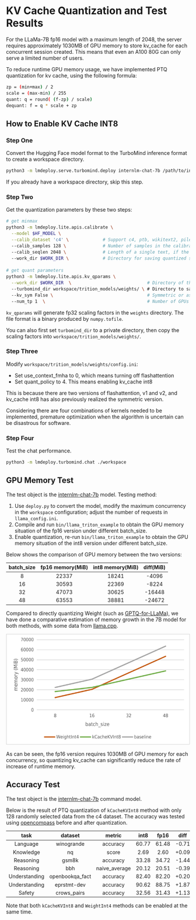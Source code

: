# KV Cache Quantization and Test Results

For the LLaMa-7B fp16 model with a maximum length of 2048, the server requires approximately 1030MB of GPU memory to store kv_cache for each concurrent session created. This means that even an A100 80G can only serve a limited number of users.

To reduce runtime GPU memory usage, we have implemented PTQ quantization for kv cache, using the following formula:

```bash
zp = (min+max) / 2
scale = (max-min) / 255
quant: q = round( (f-zp) / scale)
dequant: f = q * scale + zp
```

## How to Enable KV Cache INT8

### **Step One**

Convert the Hugging Face model format to the TurboMind inference format to create a workspace directory.

```bash
python3 -m lmdeploy.serve.turbomind.deploy internlm-chat-7b /path/to/internlm-chat-7b
```

If you already have a workspace directory, skip this step.

### **Step Two**

Get the quantization parameters by these two steps:

```bash
# get minmax
python3 -m lmdeploy.lite.apis.calibrate \
  --model $HF_MODEL \
  --calib_dataset 'c4' \             # Support c4, ptb, wikitext2, pileval
  --calib_samples 128 \              # Number of samples in the calibration set, if the memory is not enough, it can be adjusted appropriately
  --calib_seqlen 2048 \              # Length of a single text, if the memory is not enough, you can adjust it appropriately
  --work_dir $WORK_DIR \             # Directory for saving quantized statistical parameters and quantized weights in Pytorch format

# get quant parameters
python3 -m lmdeploy.lite.apis.kv_qparams \
  --work_dir $WORK_DIR  \                             # Directory of the last output
  --turbomind_dir workspace/trition_models/weights/ \ # Directory to save the quantization parameters
  --kv_sym False \                                    # Symmetric or asymmetric quantization, default is False
  --num_tp 1  \                                       # Number of GPUs used for Tensor parallelization, keep it consistent with deploy.py
```

`kv_qparams` will generate fp32 scaling factors in the `weights` directory. The file format is a binary produced by `numpy.tofile`.

You can also first set `turbomind_dir` to a private directory, then copy the scaling factors into `workspace/trition_models/weights/`.

### **Step Three**

Modify `workspace/trition_models/weights/config.ini`:

- Set use_context_fmha to 0, which means turning off flashattention
- Set quant_policy to 4. This means enabling kv_cache int8

This is because there are two versions of flashattention, v1 and v2, and kv_cache int8 has also previously realized the symmetric version.

Considering there are four combinations of kernels needed to be implemented, premature optimization when the algorithm is uncertain can be disastrous for software.

### **Step Four**

Test the chat performance.

```bash
python3 -m lmdeploy.turbomind.chat ./workspace
```

## GPU Memory Test

The test object is the [internlm-chat-7b](https://huggingface.co/internlm/internlm-chat-7b) model.
Testing method:

1. Use `deploy.py` to convert the model, modify the maximum concurrency in the `workspace` configuration; adjust the number of requests in `llama_config.ini`.
2. Compile and run `bin/llama_triton_example` to obtain the GPU memory situation of the fp16 version under different batch_size.
3. Enable quantization, re-run `bin/llama_triton_example` to obtain the GPU memory situation of the int8 version under different batch_size.

Below shows the comparison of GPU memory between the two versions:

| batch_size | fp16 memory(MiB) | int8 memory(MiB) | diff(MiB) |
| :--------: | :--------------: | :--------------: | :-------: |
|     8      |      22337       |      18241       |   -4096   |
|     16     |      30593       |      22369       |   -8224   |
|     32     |      47073       |      30625       |  -16448   |
|     48     |      63553       |      38881       |  -24672   |

Compared to directly quantizing Weight (such as [GPTQ-for-LLaMa](https://github.com/qwopqwop200/GPTQ-for-LLaMa/)), we have done a comparative estimation of memory growth in the 7B model for both methods, with some data from [llama.cpp](https://github.com/ggerganov/llama.cpp).

![](../../resources/batch_memory.png)

As can be seen, the fp16 version requires 1030MB of GPU memory for each concurrency, so quantizing kv_cache can significantly reduce the rate of increase of runtime memory.

## Accuracy Test

The test object is the [internlm-chat-7b](https://huggingface.co/internlm/internlm-chat-7b) command model.

Below is the result of PTQ quantization of `kCacheKVInt8` method with only 128 randomly selected data from the c4 dataset. The accuracy was tested using [opencompass](https://github.com/InternLM/opencompass) before and after quantization.

|     task      |     dataset     |    metric     | int8  | fp16  | diff  |
| :-----------: | :-------------: | :-----------: | :---: | :---: | :---: |
|   Language    |   winogrande    |   accuracy    | 60.77 | 61.48 | -0.71 |
|   Knowledge   |       nq        |     score     | 2.69  | 2.60  | +0.09 |
|   Reasoning   |      gsm8k      |   accuracy    | 33.28 | 34.72 | -1.44 |
|   Reasoning   |       bbh       | naive_average | 20.12 | 20.51 | -0.39 |
| Understanding | openbookqa_fact |   accuracy    | 82.40 | 82.20 | +0.20 |
| Understanding |   eprstmt-dev   |   accuracy    | 90.62 | 88.75 | +1.87 |
|    Safety     |   crows_pairs   |   accuracy    | 32.56 | 31.43 | +1.13 |

Note that both `kCacheKVInt8` and `WeightInt4` methods can be enabled at the same time.
